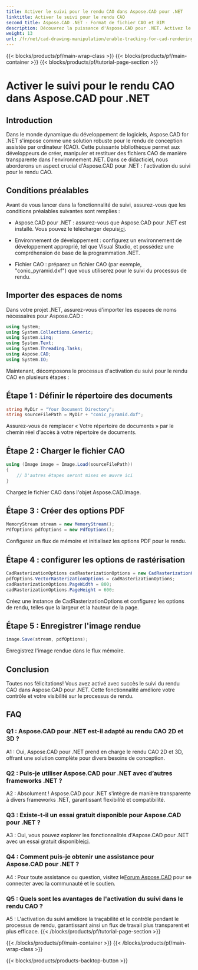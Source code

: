 ```yaml
---
title: Activer le suivi pour le rendu CAO dans Aspose.CAD pour .NET
linktitle: Activer le suivi pour le rendu CAO
second_title: Aspose.CAD .NET - Format de fichier CAO et BIM
description: Découvrez la puissance d'Aspose.CAD pour .NET. Activez le suivi du rendu CAO de manière transparente. Suivez notre guide étape par étape pour un contrôle et une efficacité améliorés.
weight: 13
url: /fr/net/cad-drawing-manipulation/enable-tracking-for-cad-rendering/
---
```


{{< blocks/products/pf/main-wrap-class >}}
{{< blocks/products/pf/main-container >}}
{{< blocks/products/pf/tutorial-page-section >}}

# Activer le suivi pour le rendu CAO dans Aspose.CAD pour .NET

## Introduction

Dans le monde dynamique du développement de logiciels, Aspose.CAD for .NET s'impose comme une solution robuste pour le rendu de conception assistée par ordinateur (CAO). Cette puissante bibliothèque permet aux développeurs de créer, manipuler et restituer des fichiers CAO de manière transparente dans l'environnement .NET. Dans ce didacticiel, nous aborderons un aspect crucial d'Aspose.CAD pour .NET : l'activation du suivi pour le rendu CAO.

## Conditions préalables

Avant de vous lancer dans la fonctionnalité de suivi, assurez-vous que les conditions préalables suivantes sont remplies :

-  Aspose.CAD pour .NET : assurez-vous que Aspose.CAD pour .NET est installé. Vous pouvez le télécharger depuis[ici](https://releases.aspose.com/cad/net/).

- Environnement de développement : configurez un environnement de développement approprié, tel que Visual Studio, et possédez une compréhension de base de la programmation .NET.

- Fichier CAO : préparez un fichier CAO (par exemple, "conic_pyramid.dxf") que vous utiliserez pour le suivi du processus de rendu.

## Importer des espaces de noms

Dans votre projet .NET, assurez-vous d'importer les espaces de noms nécessaires pour Aspose.CAD :

```csharp
using System;
using System.Collections.Generic;
using System.Linq;
using System.Text;
using System.Threading.Tasks;
using Aspose.CAD;
using System.IO;
```

Maintenant, décomposons le processus d'activation du suivi pour le rendu CAO en plusieurs étapes :

## Étape 1 : Définir le répertoire des documents

```csharp
string MyDir = "Your Document Directory";
string sourceFilePath = MyDir + "conic_pyramid.dxf";
```

Assurez-vous de remplacer « Votre répertoire de documents » par le chemin réel d'accès à votre répertoire de documents.

## Étape 2 : Charger le fichier CAO

```csharp
using (Image image = Image.Load(sourceFilePath))
{
    // D'autres étapes seront mises en œuvre ici
}
```

Chargez le fichier CAO dans l'objet Aspose.CAD.Image.

## Étape 3 : Créer des options PDF

```csharp
MemoryStream stream = new MemoryStream();
PdfOptions pdfOptions = new PdfOptions();
```

Configurez un flux de mémoire et initialisez les options PDF pour le rendu.

## Étape 4 : configurer les options de rastérisation

```csharp
CadRasterizationOptions cadRasterizationOptions = new CadRasterizationOptions();
pdfOptions.VectorRasterizationOptions = cadRasterizationOptions;
cadRasterizationOptions.PageWidth = 800;
cadRasterizationOptions.PageHeight = 600;
```

Créez une instance de CadRasterizationOptions et configurez les options de rendu, telles que la largeur et la hauteur de la page.

## Étape 5 : Enregistrer l'image rendue

```csharp
image.Save(stream, pdfOptions);
```

Enregistrez l'image rendue dans le flux mémoire.

## Conclusion

Toutes nos félicitations! Vous avez activé avec succès le suivi du rendu CAO dans Aspose.CAD pour .NET. Cette fonctionnalité améliore votre contrôle et votre visibilité sur le processus de rendu.

## FAQ

### Q1 : Aspose.CAD pour .NET est-il adapté au rendu CAO 2D et 3D ?

A1 : Oui, Aspose.CAD pour .NET prend en charge le rendu CAO 2D et 3D, offrant une solution complète pour divers besoins de conception.

### Q2 : Puis-je utiliser Aspose.CAD pour .NET avec d’autres frameworks .NET ?

A2 : Absolument ! Aspose.CAD pour .NET s'intègre de manière transparente à divers frameworks .NET, garantissant flexibilité et compatibilité.

### Q3 : Existe-t-il un essai gratuit disponible pour Aspose.CAD pour .NET ?

 A3 : Oui, vous pouvez explorer les fonctionnalités d'Aspose.CAD pour .NET avec un essai gratuit disponible[ici](https://releases.aspose.com/).

### Q4 : Comment puis-je obtenir une assistance pour Aspose.CAD pour .NET ?

 A4 : Pour toute assistance ou question, visitez le[Forum Aspose.CAD](https://forum.aspose.com/c/cad/19) pour se connecter avec la communauté et le soutien.

### Q5 : Quels sont les avantages de l'activation du suivi dans le rendu CAO ?

A5 : L'activation du suivi améliore la traçabilité et le contrôle pendant le processus de rendu, garantissant ainsi un flux de travail plus transparent et plus efficace.
{{< /blocks/products/pf/tutorial-page-section >}}

{{< /blocks/products/pf/main-container >}}
{{< /blocks/products/pf/main-wrap-class >}}

{{< blocks/products/products-backtop-button >}}
